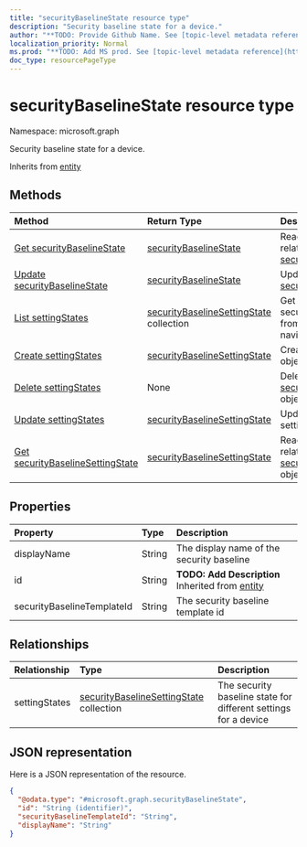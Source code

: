 ```yaml
---
title: "securityBaselineState resource type"
description: "Security baseline state for a device."
author: "**TODO: Provide Github Name. See [topic-level metadata reference](https://msgo.azurewebsites.net/add/document/guidelines/metadata.html#topic-level-metadata)**"
localization_priority: Normal
ms.prod: "**TODO: Add MS prod. See [topic-level metadata reference](https://msgo.azurewebsites.net/add/document/guidelines/metadata.html#topic-level-metadata)**"
doc_type: resourcePageType
---
```


# securityBaselineState resource type


Namespace: microsoft.graph

Security baseline state for a device.


Inherits from [entity](../resources/entity.md)

## Methods
|Method|Return Type|Description|
|:---|:---|:---|
|[Get securityBaselineState](../api/securitybaselinestate-get.md)|[securityBaselineState](../resources/securitybaselinestate.md)|Read the properties and relationships of a [securityBaselineState](../resources/securitybaselinestate.md) object.|
|[Update securityBaselineState](../api/securitybaselinestate-update.md)|[securityBaselineState](../resources/securitybaselinestate.md)|Update the properties of a [securityBaselineState](../resources/securitybaselinestate.md) object.|
|[List settingStates](../api/securitybaselinestate-list-settingstates.md)|[securityBaselineSettingState](../resources/securitybaselinesettingstate.md) collection|Get the securityBaselineSettingStates from the settingStates navigation property.|
|[Create settingStates](../api/securitybaselinestate-post-settingstates.md)|[securityBaselineSettingState](../resources/securitybaselinesettingstate.md)|Create a new settingStates object.|
|[Delete settingStates](../api/securitybaselinestate-delete-settingstates.md)|None|Delete a [securityBaselineSettingState](../resources/securitybaselinesettingstate.md) object.|
|[Update settingStates](../api/securitybaselinestate-update-settingstates.md)|[securityBaselineSettingState](../resources/securitybaselinesettingstate.md)|Update the properties of a settingStates object.|
|[Get securityBaselineSettingState](../api/securitybaselinesettingstate-get.md)|[securityBaselineSettingState](../resources/securitybaselinesettingstate.md)|Read the properties and relationships of a [securityBaselineSettingState](../resources/securitybaselinesettingstate.md) object.|

## Properties
|Property|Type|Description|
|:---|:---|:---|
|displayName|String|The display name of the security baseline|
|id|String|**TODO: Add Description** Inherited from [entity](../resources/entity.md)|
|securityBaselineTemplateId|String|The security baseline template id|

## Relationships
|Relationship|Type|Description|
|:---|:---|:---|
|settingStates|[securityBaselineSettingState](../resources/securitybaselinesettingstate.md) collection|The security baseline state for different settings for a device|

## JSON representation
Here is a JSON representation of the resource.
<!-- {
  "blockType": "resource",
  "keyProperty": "id",
  "@odata.type": "microsoft.graph.securityBaselineState",
  "baseType": "microsoft.graph.entity",
  "openType": false
}
-->
``` json
{
  "@odata.type": "#microsoft.graph.securityBaselineState",
  "id": "String (identifier)",
  "securityBaselineTemplateId": "String",
  "displayName": "String"
}
```

